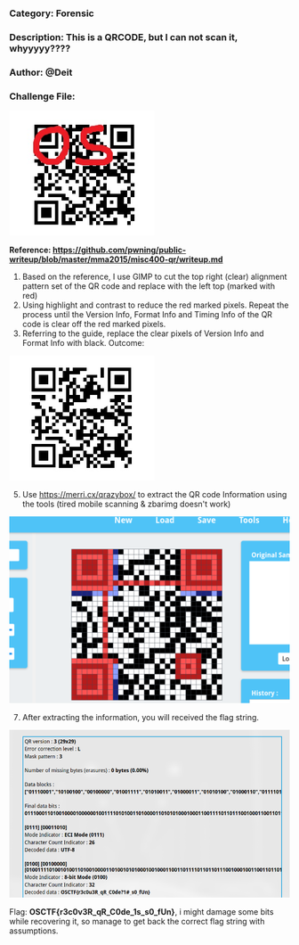 ### Category: Forensic
### Description: This is a QRCODE, but I can not scan it, whyyyyy????
### Author: @Deit
### Challenge File:

![](./342657695-a44bb302-4a00-4667-ae22-d6c1919992fc%20(1).jpg)


**Reference: https://github.com/pwning/public-writeup/blob/master/mma2015/misc400-qr/writeup.md**

1. Based on the reference, I use GIMP to cut the top right (clear) alignment pattern set of the QR code and replace with the left top (marked with red)
2. Using highlight and contrast to reduce the red marked pixels. Repeat the process until the Version Info, Format Info and Timing Info of the QR code is clear off the red marked pixels.
3. Referring to the guide, replace the clear pixels of Version Info and Format Info with black. 
Outcome:

![](./Pasted%20image%2020240714020154.png)

5. Use https://merri.cx/qrazybox/ to extract the QR code Information using the tools (tired mobile scanning & zbarimg doesn't work)
   
![](./Pasted%20image%2020240714021106.png)

7. After extracting the information, you will received the flag string. 

![](./2024-07-13-061137_hyprshot.png)

Flag: **OSCTF{r3c0v3R_qR_C0de_1s_s0_fUn}**, i might damage some bits while recovering it, so manage to get back the correct flag string with assumptions.
